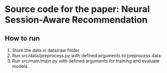 Source code for the paper: Neural Session-Aware Recommendation
=====================

How to run
----------------

1. Store the data in data/raw folder
2. Run src/data/preprocess.py with defined arguments to preprocess data.
3. Run src/main/main.py with defined arguments for training and evaluate models.